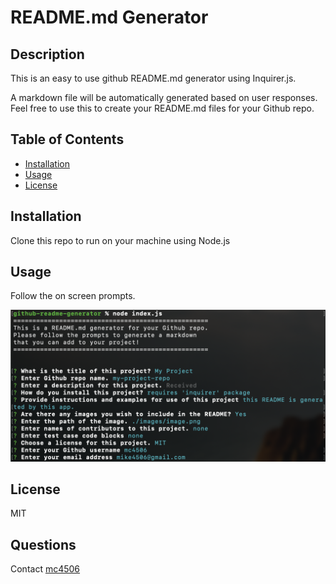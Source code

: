 # README.md Generator

## Description

This is an easy to use github README.md generator using Inquirer.js.

A markdown file will be automatically generated based on user responses. Feel free to use this to create your README.md files for your Github repo.


## Table of Contents

* [Installation](#installation)
* [Usage](#usage)
* [License](#license)

## Installation

Clone this repo to run on your machine using Node.js

## Usage

Follow the on screen prompts.

![README.md Generator](./images/image.png)

## License

MIT

## Questions

Contact [mc4506](mailto:mike4506@gmail.com)